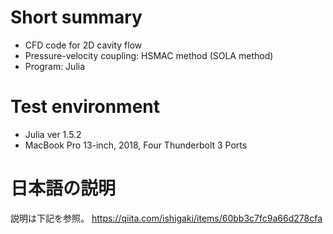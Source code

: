 # Short summary
* CFD code for 2D cavity flow 
* Pressure-velocity coupling: HSMAC method (SOLA method) 
* Program: Julia

# Test environment
* Julia ver 1.5.2
* MacBook Pro 13-inch, 2018, Four Thunderbolt 3 Ports

# 日本語の説明
説明は下記を参照。
https://qiita.com/ishigaki/items/60bb3c7fc9a66d278cfa
